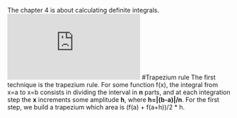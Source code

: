 The chapter 4 is about calculating definite integrals.
![equation](http://latex.codecogs.com/gif.latex?%5Cdpi%7B200%7D%20%5Cint_%7Ba%7D%5E%7Bb%7Df%28x%29dx)
#Trapezium rule
The first technique is the trapezium rule. For some function f(x), the integral from x=a to x=b consists in dividing the interval in **n** parts, and at each integration step the **x** increments some amplitude **h**, where **h=|(b-a)|/n**. For the first step, we build a trapezium which area is (f(a) + f(a+h))/2 * h.  